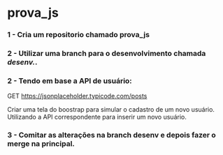 # prova_js

### 1 - Cria um repositorio chamado prova_js

### 2 - Utilizar uma branch para o desenvolvimento chamada _desenv._.

### 2 - Tendo em base a API de usuário:

GET https://jsonplaceholder.typicode.com/posts

Criar uma tela do boostrap para simular o cadastro de um novo usuário. Utilizando a API correspondente para inserir um novo usuário.

### 3 - Comitar as alterações na branch desenv e depois fazer o merge na principal.